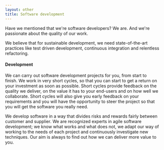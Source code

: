 ```yaml
---
layout: other
title: Software development
---
```


Have we mentioned that we're software developers? We are. And we're passionate about the quality of our work.

We believe that for sustainable development, we need state-of-the-art practices like test driven development, continuous integration and relentless refactoring.

#### Development

We can carry out software development projects for you, from start to finish. We work in very short cycles, so that you can start to get a return on your investment as soon as possible. Short cycles provide feedback on the quality we deliver, on the value it has to your end-users and on how well we collaborate. Short cycles will also give you early feedback on your requirements and you will have the opportunity to steer the project so that you will get the software you really need.

We develop software in a way that divides risks and rewards fairly between customer and supplier. We are recognized experts in agile software development; we know what works and what does not, we adapt our way of working to the needs of each project and continuously investigate new techniques. Our aim is always to find out how we can deliver more value to you.

